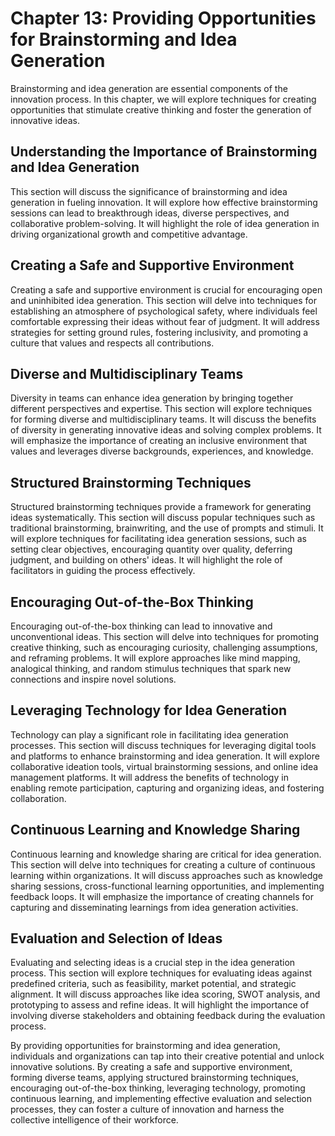 Chapter 13: Providing Opportunities for Brainstorming and Idea Generation
=========================================================================

Brainstorming and idea generation are essential components of the innovation process. In this chapter, we will explore techniques for creating opportunities that stimulate creative thinking and foster the generation of innovative ideas.

Understanding the Importance of Brainstorming and Idea Generation
-----------------------------------------------------------------

This section will discuss the significance of brainstorming and idea generation in fueling innovation. It will explore how effective brainstorming sessions can lead to breakthrough ideas, diverse perspectives, and collaborative problem-solving. It will highlight the role of idea generation in driving organizational growth and competitive advantage.

Creating a Safe and Supportive Environment
------------------------------------------

Creating a safe and supportive environment is crucial for encouraging open and uninhibited idea generation. This section will delve into techniques for establishing an atmosphere of psychological safety, where individuals feel comfortable expressing their ideas without fear of judgment. It will address strategies for setting ground rules, fostering inclusivity, and promoting a culture that values and respects all contributions.

Diverse and Multidisciplinary Teams
-----------------------------------

Diversity in teams can enhance idea generation by bringing together different perspectives and expertise. This section will explore techniques for forming diverse and multidisciplinary teams. It will discuss the benefits of diversity in generating innovative ideas and solving complex problems. It will emphasize the importance of creating an inclusive environment that values and leverages diverse backgrounds, experiences, and knowledge.

Structured Brainstorming Techniques
-----------------------------------

Structured brainstorming techniques provide a framework for generating ideas systematically. This section will discuss popular techniques such as traditional brainstorming, brainwriting, and the use of prompts and stimuli. It will explore techniques for facilitating idea generation sessions, such as setting clear objectives, encouraging quantity over quality, deferring judgment, and building on others' ideas. It will highlight the role of facilitators in guiding the process effectively.

Encouraging Out-of-the-Box Thinking
-----------------------------------

Encouraging out-of-the-box thinking can lead to innovative and unconventional ideas. This section will delve into techniques for promoting creative thinking, such as encouraging curiosity, challenging assumptions, and reframing problems. It will explore approaches like mind mapping, analogical thinking, and random stimulus techniques that spark new connections and inspire novel solutions.

Leveraging Technology for Idea Generation
-----------------------------------------

Technology can play a significant role in facilitating idea generation processes. This section will discuss techniques for leveraging digital tools and platforms to enhance brainstorming and idea generation. It will explore collaborative ideation tools, virtual brainstorming sessions, and online idea management platforms. It will address the benefits of technology in enabling remote participation, capturing and organizing ideas, and fostering collaboration.

Continuous Learning and Knowledge Sharing
-----------------------------------------

Continuous learning and knowledge sharing are critical for idea generation. This section will delve into techniques for creating a culture of continuous learning within organizations. It will discuss approaches such as knowledge sharing sessions, cross-functional learning opportunities, and implementing feedback loops. It will emphasize the importance of creating channels for capturing and disseminating learnings from idea generation activities.

Evaluation and Selection of Ideas
---------------------------------

Evaluating and selecting ideas is a crucial step in the idea generation process. This section will explore techniques for evaluating ideas against predefined criteria, such as feasibility, market potential, and strategic alignment. It will discuss approaches like idea scoring, SWOT analysis, and prototyping to assess and refine ideas. It will highlight the importance of involving diverse stakeholders and obtaining feedback during the evaluation process.

By providing opportunities for brainstorming and idea generation, individuals and organizations can tap into their creative potential and unlock innovative solutions. By creating a safe and supportive environment, forming diverse teams, applying structured brainstorming techniques, encouraging out-of-the-box thinking, leveraging technology, promoting continuous learning, and implementing effective evaluation and selection processes, they can foster a culture of innovation and harness the collective intelligence of their workforce.
